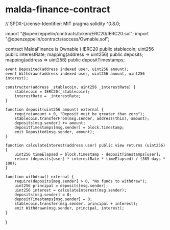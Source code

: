 # malda-finance-contract
// SPDX-License-Identifier: MIT
pragma solidity ^0.8.0;

import "@openzeppelin/contracts/token/ERC20/IERC20.sol";
import "@openzeppelin/contracts/access/Ownable.sol";

contract MaldaFinance is Ownable {
    IERC20 public stablecoin;
    uint256 public interestRate;
    mapping(address => uint256) public deposits;
    mapping(address => uint256) public depositTimestamps;

    event Deposited(address indexed user, uint256 amount);
    event Withdrawn(address indexed user, uint256 amount, uint256 interest);

    constructor(address _stablecoin, uint256 _interestRate) {
        stablecoin = IERC20(_stablecoin);
        interestRate = _interestRate;
    }

    function deposit(uint256 amount) external {
        require(amount > 0, "Deposit must be greater than zero");
        stablecoin.transferFrom(msg.sender, address(this), amount);
        deposits[msg.sender] += amount;
        depositTimestamps[msg.sender] = block.timestamp;
        emit Deposited(msg.sender, amount);
    }

    function calculateInterest(address user) public view returns (uint256) {
        uint256 timeElapsed = block.timestamp - depositTimestamps[user];
        return (deposits[user] * interestRate * timeElapsed) / (365 days * 100);
    }

    function withdraw() external {
        require(deposits[msg.sender] > 0, "No funds to withdraw");
        uint256 principal = deposits[msg.sender];
        uint256 interest = calculateInterest(msg.sender);
        deposits[msg.sender] = 0;
        depositTimestamps[msg.sender] = 0;
        stablecoin.transfer(msg.sender, principal + interest);
        emit Withdrawn(msg.sender, principal, interest);
    }
}
